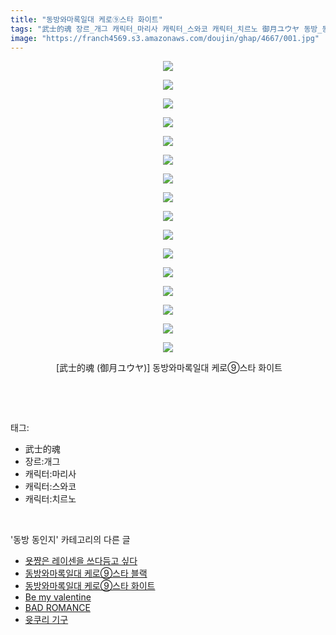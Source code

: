 ```yaml
---
title: "동방와마록일대 케로⑨스타 화이트"
tags: "武士的魂 장르_개그 캐릭터_마리사 캐릭터_스와코 캐릭터_치르노 御月ユウヤ 동방_동인지"
image: "https://franch4569.s3.amazonaws.com/doujin/ghap/4667/001.jpg"
---
```

<div class="article">
<p style="text-align: center; clear: none; float: none;"><img src="{{ site.imgserver2 }}/ghap/4667/001.jpg"/></p>
<p style="text-align: center; clear: none; float: none;"><img src="{{ site.imgserver2 }}/ghap/4667/002.jpg"/></p>
<p style="text-align: center; clear: none; float: none;"><img src="{{ site.imgserver2 }}/ghap/4667/003.jpg"/></p>
<p style="text-align: center; clear: none; float: none;"><img src="{{ site.imgserver2 }}/ghap/4667/004.jpg"/></p>
<p style="text-align: center; clear: none; float: none;"><img src="{{ site.imgserver2 }}/ghap/4667/005.jpg"/></p>
<p style="text-align: center; clear: none; float: none;"><img src="{{ site.imgserver2 }}/ghap/4667/006.jpg"/></p>
<p style="text-align: center; clear: none; float: none;"><img src="{{ site.imgserver2 }}/ghap/4667/007.jpg"/></p>
<p style="text-align: center; clear: none; float: none;"><img src="{{ site.imgserver2 }}/ghap/4667/008.jpg"/></p>
<p style="text-align: center; clear: none; float: none;"><img src="{{ site.imgserver2 }}/ghap/4667/009.jpg"/></p>
<p style="text-align: center; clear: none; float: none;"><img src="{{ site.imgserver2 }}/ghap/4667/010.jpg"/></p>
<p style="text-align: center; clear: none; float: none;"><img src="{{ site.imgserver2 }}/ghap/4667/011.jpg"/></p>
<p style="text-align: center; clear: none; float: none;"><img src="{{ site.imgserver2 }}/ghap/4667/012.jpg"/></p>
<p style="text-align: center; clear: none; float: none;"><img src="{{ site.imgserver2 }}/ghap/4667/013.jpg"/></p>
<p style="text-align: center; clear: none; float: none;"><img src="{{ site.imgserver2 }}/ghap/4667/014.jpg"/></p>
<p style="text-align: center; clear: none; float: none;"><img src="{{ site.imgserver2 }}/ghap/4667/015.jpg"/></p>
<p style="text-align: center; clear: none; float: none;"><img src="{{ site.imgserver2 }}/ghap/4667/016.jpg"/></p>
<p style="text-align: center; clear: none; float: none;"> [武士的魂 (御月ユウヤ)] 동방와마록일대 케로⑨스타 화이트</p>
<p><br/></p>
</div><br/>
<div class="tagTrail">
<p>태그: </p>
<ul>
<li>武士的魂</li>
<li>장르:개그</li>
<li>캐릭터:마리사</li>
<li>캐릭터:스와코</li>
<li>캐릭터:치르노</li>
</ul>
</div><br/>
<div class="another">
<p>'동방 동인지' 카테고리의 다른 글</p>
<ul>
<li><a href="/ghap_4669">욧쨩은 레이센을 쓰다듬고 싶다</a></li>
<li><a href="/ghap_4668">동방와마록일대 케로⑨스타 블랙</a></li>
<li><a href="/ghap_4667">동방와마록일대 케로⑨스타 화이트</a></li>
<li><a href="/ghap_4666">Be my valentine</a></li>
<li><a href="/ghap_4665">BAD ROMANCE</a></li>
<li><a href="/ghap_4664">윳쿠리 기구</a></li>
</ul>
</div><br/>
<div class="cb_module cb_fluid">
<div class="cb_wrt cb_profile">
</div><!-- commentList close -->
</div><br/>
